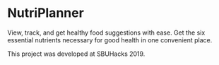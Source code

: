 # NutriPlanner
View, track, and get healthy food suggestions with ease. Get the six essential nutrients necessary for good health in one convenient place.

This project was developed at SBUHacks 2019.
